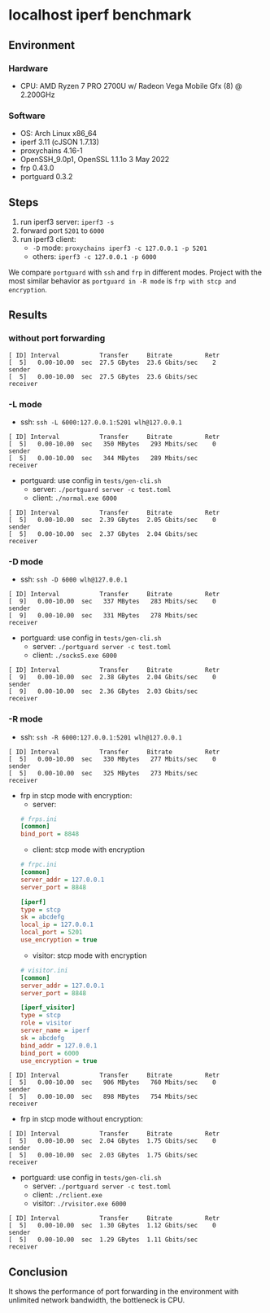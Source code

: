 # localhost iperf benchmark

## Environment

### Hardware

- CPU: AMD Ryzen 7 PRO 2700U w/ Radeon Vega Mobile Gfx (8) @ 2.200GHz 

### Software

- OS: Arch Linux x86_64 
- iperf 3.11 (cJSON 1.7.13)
- proxychains 4.16-1
- OpenSSH_9.0p1, OpenSSL 1.1.1o  3 May 2022
- frp 0.43.0
- portguard 0.3.2

## Steps

1. run iperf3 server: `iperf3 -s`
2. forward port `5201` to `6000`
3. run iperf3 client:
    - `-D` mode: `proxychains iperf3 -c 127.0.0.1 -p 5201`
    - others: `iperf3 -c 127.0.0.1 -p 6000`

We compare `portguard` with `ssh` and `frp` in different modes.
Project with the most similar behavior as `portguard in -R mode` is `frp with stcp and encryption`.

## Results

### without port forwarding

```
[ ID] Interval           Transfer     Bitrate         Retr
[  5]   0.00-10.00  sec  27.5 GBytes  23.6 Gbits/sec    2             sender
[  5]   0.00-10.00  sec  27.5 GBytes  23.6 Gbits/sec                  receiver
```

### -L mode

- ssh: `ssh -L 6000:127.0.0.1:5201 wlh@127.0.0.1`
```
[ ID] Interval           Transfer     Bitrate         Retr
[  5]   0.00-10.00  sec   350 MBytes   293 Mbits/sec    0             sender
[  5]   0.00-10.00  sec   344 MBytes   289 Mbits/sec                  receiver
```

- portguard: use config in `tests/gen-cli.sh`
    - server: `./portguard server -c test.toml`
    - client: `./normal.exe 6000`
```
[ ID] Interval           Transfer     Bitrate         Retr
[  5]   0.00-10.00  sec  2.39 GBytes  2.05 Gbits/sec    0             sender
[  5]   0.00-10.00  sec  2.37 GBytes  2.04 Gbits/sec                  receiver
```

### -D mode

- ssh: `ssh -D 6000 wlh@127.0.0.1`

```
[ ID] Interval           Transfer     Bitrate         Retr
[  9]   0.00-10.00  sec   337 MBytes   283 Mbits/sec    0             sender
[  9]   0.00-10.00  sec   331 MBytes   278 Mbits/sec                  receiver
```

- portguard: use config in `tests/gen-cli.sh`
    - server: `./portguard server -c test.toml`
    - client: `./socks5.exe 6000`
 
```
[ ID] Interval           Transfer     Bitrate         Retr
[  9]   0.00-10.00  sec  2.38 GBytes  2.04 Gbits/sec    0             sender
[  9]   0.00-10.00  sec  2.36 GBytes  2.03 Gbits/sec                  receiver
```

### -R mode

- ssh: `ssh -R 6000:127.0.0.1:5201 wlh@127.0.0.1`
```
[ ID] Interval           Transfer     Bitrate         Retr
[  5]   0.00-10.00  sec   330 MBytes   277 Mbits/sec    0             sender
[  5]   0.00-10.00  sec   325 MBytes   273 Mbits/sec                  receiver
```

- frp in stcp mode with encryption:
    - server: 
    ```ini
    # frps.ini
    [common]
    bind_port = 8848
    ```
    - client: stcp mode with encryption
    ```ini
    # frpc.ini
    [common]
    server_addr = 127.0.0.1
    server_port = 8848

    [iperf]
    type = stcp
    sk = abcdefg
    local_ip = 127.0.0.1
    local_port = 5201
    use_encryption = true
    ```
    - visitor: stcp mode with encryption
    ```ini
    # visitor.ini
    [common]
    server_addr = 127.0.0.1
    server_port = 8848

    [iperf_visitor]
    type = stcp
    role = visitor
    server_name = iperf
    sk = abcdefg
    bind_addr = 127.0.0.1
    bind_port = 6000
    use_encryption = true
    ```
 
```
[ ID] Interval           Transfer     Bitrate         Retr
[  5]   0.00-10.00  sec   906 MBytes   760 Mbits/sec    0             sender
[  5]   0.00-10.00  sec   898 MBytes   754 Mbits/sec                  receiver
```

- frp in stcp mode without encryption:
```
[ ID] Interval           Transfer     Bitrate         Retr
[  5]   0.00-10.00  sec  2.04 GBytes  1.75 Gbits/sec    0             sender
[  5]   0.00-10.00  sec  2.03 GBytes  1.75 Gbits/sec                  receiver
```

- portguard: use config in `tests/gen-cli.sh`
    - server: `./portguard server -c test.toml`
    - client: `./rclient.exe`
    - visitor: `./rvisitor.exe 6000`
 
```
[ ID] Interval           Transfer     Bitrate         Retr
[  5]   0.00-10.00  sec  1.30 GBytes  1.12 Gbits/sec    0             sender
[  5]   0.00-10.00  sec  1.29 GBytes  1.11 Gbits/sec                  receiver
```

## Conclusion

It shows the performance of port forwarding in the environment with unlimited network bandwidth, the bottleneck is CPU.